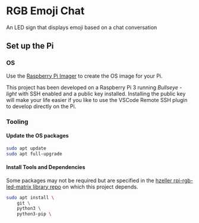 # RGB Emoji Chat
An LED sign that displays emoji based on a chat conversation

## Set up the Pi

### OS

Use the [Raspberry Pi Imager](https://www.raspberrypi.com/software/) to create the OS image for your Pi.

This project has been developed on a Raspberry Pi 3 running *Bullseye - light* with SSH enabled and a public key installed. Installing the public key will make your life easier if you like to use the VSCode Remote SSH plugin to develop directly on the Pi.

### Tooling

#### Update the OS packages

```bash
sudo apt update
sudo apt full-upgrade
```

#### Install Tools and Dependencies

Some packages may not be required but are specified in the [hzeller rpi-rgb-led-matrix library repo](https://github.com/hzeller/rpi-rgb-led-matrix) on which this project depends.

<!-- TODO: verify the actual requirements of the LED Matrix Library, or maybe just poin to the requirements in the library's repo. -->

```bash
sudo apt install \
    git \
    python3 \
    python3-pip \
```
